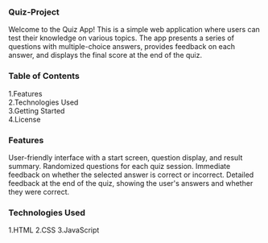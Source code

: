 <h3>Quiz-Project</h3>
Welcome to the Quiz App! This is a simple web application where users can test their knowledge on various topics. 
The app presents a series of questions with multiple-choice answers, provides feedback on each answer, and displays the final score at the end of the quiz.

<h3>Table of Contents</h3>
1.Features 
<br>
2.Technologies Used
<br>
3.Getting Started
<br>
4.License
<br>

<h3>Features</h3>
User-friendly interface with a start screen, question display, and result summary. Randomized questions for each quiz session.
Immediate feedback on whether the selected answer is correct or incorrect. 
Detailed feedback at the end of the quiz, showing the user's answers and whether they were correct.
<br>

<h3>Technologies Used</h3>
1.HTML
2.CSS
3.JavaScript


